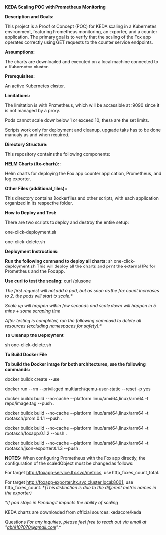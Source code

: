 **KEDA Scaling POC with Prometheus Monitoring**

**Description and Goals:**

This project is a Proof of Concept (POC) for KEDA scaling in a Kubernetes environment, featuring Prometheus monitoring, an exporter, and a counter application. The primary goal is to verify that the scaling of the Fox app operates correctly using GET requests to the counter service endpoints.

**Assumptions:**

The charts are downloaded and executed on a local machine connected to a Kubernetes cluster.

**Prerequisites:**

An active Kubernetes cluster.

**Limitations:**

The limitation is with Prometheus, which will be accessible at <Load-Balancer>:9090 since it is not managed by a proxy.

Pods cannot scale down below 1 or exceed 10; these are the set limits.

Scripts work only for deployment and cleanup, upgrade taks has to be done manualy as and when required. 

**Directory Structure:**

This repository contains the following components:

**HELM Charts (ltx-charts)::**

Helm charts for deploying the Fox app counter application, Prometheus, and log exporter.

**Other Files (additional_files)::**

 This directory contains Dockerfiles and other scripts, with each application organized in its respective folder.

**How to Deploy and Test:**

There are two scripts to deploy and destroy the entire setup:

one-click-deployment.sh

one-click-delete.sh

**Deployment Instructions:**

**Run the following command to deploy all charts:**
sh one-click-deployment.sh
This will deploy all the charts and print the external IPs for Prometheus and the Fox app.

**Use curl to test the scaling:**
curl <External-IP>/plusone

*The first request will not add a pod, but as soon as the fox count increases to 2, the pods will start to scale.**

*Scale up will happen within few seconds and scale down will happen in 5 mins + some scraping time*

*After testing is completed, run the following command to delete all resources (excluding namespaces for safety):**

**To Cleanup the Deployment**

sh one-click-delete.sh

**To Build Docker File**

**To build the Docker image for both architectures, use the following commands:**


docker buildx create --use     

docker run --rm --privileged multiarch/qemu-user-static --reset -p yes

docker buildx build --no-cache --platform linux/amd64,linux/arm64 -t repo/image:tag --push .

docker buildx build --no-cache  --platform linux/amd64,linux/arm64 -t rootasch/prom:0.1.1 --push .

docker buildx build --no-cache  --platform linux/amd64,linux/arm64 -t rootasch/foxapp:0.1.2 --push .

docker buildx build --no-cache  --platform linux/amd64,linux/arm64 -t rootasch/json-exporter:0.1.3 --push .

**NOTES:**
When configuring Prometheus with the Fox app directly, the configuration of the scaledObject must be changed as follows:

For target http://foxapp-service.ltx.svc/metrics, use http_foxes_count_total.

For target http://foxapp-exporter.ltx.svc.cluster.local:8001, use http_foxes_count.
**(This distinction is due to the different metric names in the exporter)*

**If pod stays in Pending it impacts the ability of scaling*


KEDA charts are downloaded from official sources: kedacore/keda



Questions
*For any inquiries, please feel free to reach out via email at "abhi107070@gmail.com".**

